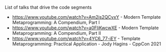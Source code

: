
List of talks that drive the code segments
*  https://www.youtube.com/watch?v=Am2is2QCvxY - Modern Template Metaprogramming: A Compendium, Part I
*  https://www.youtube.com/watch?v=a0FliKwcwXE - Modern Template Metaprogramming: A Compendium, Part II
*  https://www.youtube.com/watch?v=4YC6_77-iEY - Template Metaprogramming: Practical Application - Jody Hagins - CppCon 2021
